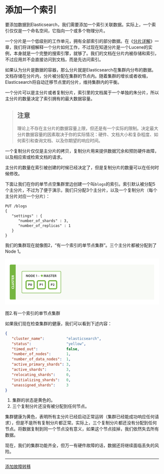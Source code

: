 添加一个索引
============

要添加数据到Elasticsearch，我们需要添加一个索引关联数据。实际上，一个索引仅仅是一个命名空间，它指向一个或多个物理分片。

一个分片是一个低级别的工作单元，拥有全部索引的部分数据。在《[分片详解](inside-shard.md)》一章，我们将详细解释一个分片如何工作，不过现在知道分片是一个Lucene的实例，本身就是一个完整的搜索引擎，就够了。我们的文档在分片内被存储和索引，不过应用并不会直接访问到文档，而是先访问索引。

如果认为分片是数据的容器，那么分片就是Elasticsearch在集群内分布的数据。文档存储在分片内，分片被分配在集群的节点内。随着集群的增长或者收缩，Elasticsearch将自动迁移节点里的分片，维持集群内的平衡。

一个分片可以是主分片或者复制分片，索引里的文档属于一个单独的朱分片，所以主分片的数量决定了索引拥有的最大数据容量。

> **注意**
> ---------	
> 理论上不存在主分片的数据容量上限，但还是有一个实际的限制。决定最大分片数据容量的因素取决于你的实际情况：硬件、文档大小和复杂程度、如何索引和查询文档、以及你期望的响应时间。

一个复制分片仅仅是主分片的拷贝，复制分片用来提供数据冗余和预防硬件故障，以及相应索或检索文档的请求。

主分片的数量在索引被创建的时候已经决定了，但是复制分片的数量可以在任何时候修改。

下面让我们在你的单节点空集群里边创建一个叫`blogs`的索引。索引默认被分配5个主分片，不过为了便于演示，我们只分配3个主分片，以及一个复制分片（每个主分片对应一个分片）：

```shell
PUT /blogs
{
   "settings" : {
      "number_of_shards" : 3,
      "number_of_replicas" : 1
   }
}
```

我们的集群现在就像图2，“有一个索引的单节点集群”。三个主分片都被分配到了Node 1。

![有一个索引的单节点集群](elas_0202.png)

图2.有一个索引的单节点集群


如果我们现在检查集群的健康，我们可以看到下述内容：

```json
{
   "cluster_name":          "elasticsearch",
   "status":                "yellow", 
   "timed_out":             false,
   "number_of_nodes":       1,
   "number_of_data_nodes":  1,
   "active_primary_shards": 3,
   "active_shards":         3,
   "relocating_shards":     0,
   "initializing_shards":   0,
   "unassigned_shards":     3 
}
```

1. 集群的状态是黄色的。
2. 三个复制分片还没有被分配到任何节点。


集群健康为黄色，表明所有主分片已经启动正常运转（集群已经能成功响应任何请求），但是不是所有复制分片都正常。实际上，三个复制分片都还没有分配到任何节点。将数据复制到同一个节点没有意义，如果这个节点挂掉，我们依然失去所有数据。

现在，我们的集群功能齐全，但万一有硬件故障的话，数据还将继续面临丢失的风险。


------------------------------------------
[添加故障转移](add-failover.md)
